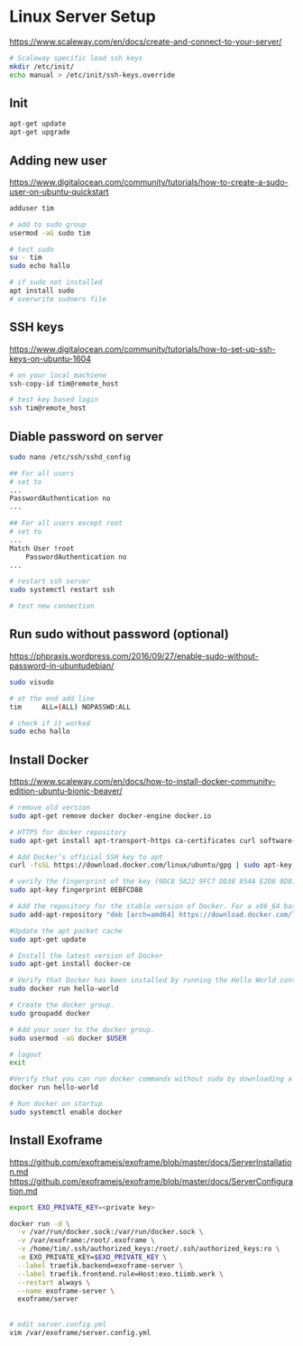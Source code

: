 # Linux Server Setup

https://www.scaleway.com/en/docs/create-and-connect-to-your-server/

```sh
# Scaleway specific load ssh keys
mkdir /etc/init/
echo manual > /etc/init/ssh-keys.override
```

## Init

```sh
apt-get update
apt-get upgrade
```

## Adding new user

https://www.digitalocean.com/community/tutorials/how-to-create-a-sudo-user-on-ubuntu-quickstart

```sh
adduser tim

# add to sudo group
usermod -aG sudo tim

# test sudo
su - tim
sudo echo hallo

# if sudo not installed
apt install sudo
# overwrite sudoers file
```

## SSH keys

https://www.digitalocean.com/community/tutorials/how-to-set-up-ssh-keys-on-ubuntu-1604

```sh
# on your local machiene
ssh-copy-id tim@remote_host

# test key based login
ssh tim@remote_host
```

## Diable password on server

```sh
sudo nano /etc/ssh/sshd_config

## For all users
# set to
...
PasswordAuthentication no
...

## For all users except root
# set to
...
Match User !root
    PasswordAuthentication no
...

# restart ssh server
sudo systemctl restart ssh

# test new connection
```

## Run sudo without password (optional)

https://phpraxis.wordpress.com/2016/09/27/enable-sudo-without-password-in-ubuntudebian/

```sh
sudo visudo

# at the end add line
tim     ALL=(ALL) NOPASSWD:ALL

# check if it worked
sudo echo hallo
```

## Install Docker

https://www.scaleway.com/en/docs/how-to-install-docker-community-edition-ubuntu-bionic-beaver/

```sh
# remove old version
sudo apt-get remove docker docker-engine docker.io

# HTTPS for docker repository
sudo apt-get install apt-transport-https ca-certificates curl software-properties-common

# Add Docker’s official SSH key to apt
curl -fsSL https://download.docker.com/linux/ubuntu/gpg | sudo apt-key add -

# verify the fingerprint of the key (9DC8 5822 9FC7 DD38 854A E2D8 8D81 803C 0EBF CD88), by looking at the last 8 characters
sudo apt-key fingerprint 0EBFCD88

# Add the repository for the stable version of Docker. For a x86_64 based server, use the following command
sudo add-apt-repository "deb [arch=amd64] https://download.docker.com/linux/ubuntu $(lsb_release -cs) stable"

#Update the apt packet cache
sudo apt-get update

# Install the latest version of Docker
sudo apt-get install docker-ce

# Verify that Docker has been installed by running the Hello World container
sudo docker run hello-world

# Create the docker group.
sudo groupadd docker

# Add your user to the docker group.
sudo usermod -aG docker $USER

# logout
exit

#Verify that you can run docker commands without sudo by downloading a test-image and running it in a container
docker run hello-world

# Run docker on startup
sudo systemctl enable docker
```

## Install Exoframe

https://github.com/exoframejs/exoframe/blob/master/docs/ServerInstallation.md
https://github.com/exoframejs/exoframe/blob/master/docs/ServerConfiguration.md


```sh
export EXO_PRIVATE_KEY=<private key>

docker run -d \
  -v /var/run/docker.sock:/var/run/docker.sock \
  -v /var/exoframe:/root/.exoframe \
  -v /home/tim/.ssh/authorized_keys:/root/.ssh/authorized_keys:ro \
  -e EXO_PRIVATE_KEY=$EXO_PRIVATE_KEY \
  --label traefik.backend=exoframe-server \
  --label traefik.frontend.rule=Host:exo.tiimb.work \
  --restart always \
  --name exoframe-server \
  exoframe/server
  
  
# edit server.config.yml
vim /var/exoframe/server.config.yml
```
